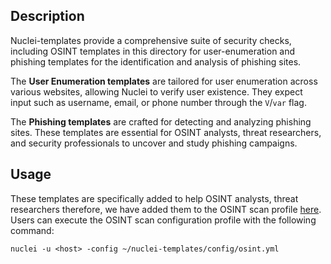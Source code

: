 ## Description

Nuclei-templates provide a comprehensive suite of security checks, including OSINT templates in this directory for user-enumeration and phishing templates for the identification and analysis of phishing sites. 

The **User Enumeration templates** are tailored for user enumeration across various websites, allowing Nuclei to verify user existence. They expect input such as username, email, or phone number through the `V`/`var` flag.

The **Phishing templates** are crafted for detecting and analyzing phishing sites. These templates are essential for OSINT analysts, threat researchers, and security professionals to uncover and study phishing campaigns. 

## Usage

These templates are specifically added to help OSINT analysts, threat researchers therefore, we have added them to the OSINT scan profile [here](https://github.com/projectdiscovery/nuclei-templates/blob/main/config/osint.yml). 
Users can execute the OSINT scan configuration profile with the following command:

```console
nuclei -u <host> -config ~/nuclei-templates/config/osint.yml
```
